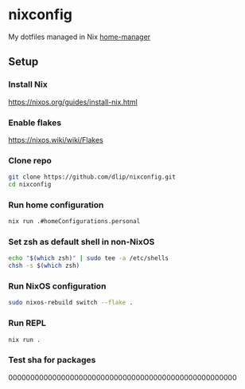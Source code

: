 # nixconfig

My dotfiles managed in Nix [home-manager](https://github.com/nix-community/home-manager)

## Setup

### Install Nix

https://nixos.org/guides/install-nix.html

### Enable flakes

https://nixos.wiki/wiki/Flakes

### Clone repo

```sh
git clone https://github.com/dlip/nixconfig.git
cd nixconfig
```

### Run home configuration

```sh
nix run .#homeConfigurations.personal
```

### Set zsh as default shell in non-NixOS

```sh
echo "$(which zsh)" | sudo tee -a /etc/shells
chsh -s $(which zsh)
```

### Run NixOS configuration

```sh
sudo nixos-rebuild switch --flake .
```

### Run REPL

```sh
nix run .
```


### Test sha for packages

0000000000000000000000000000000000000000000000000000
